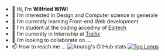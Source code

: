 - 👋 Hi, I’m **Wilfried WIWI**
- 👀 I’m interested in Design and Computer science in generale
- 🌱 I’m currently learning Front-end Web development
- 🌱 I'm student at the coding accedmy of [Epitech](https://epitech.bj)
- 🌱 I’m currently in Internship at [Trellix](https://www.trellix.io)
- 💞️ I’m looking to collaborate on ...
- 📫 How to reach me ...
![Anurag's GitHub stats](https://github-readme-stats.vercel.app/api?username=mr3wi&show_icons=true&count_private=true&theme=dark)
[![Top Langs](https://github-readme-stats.vercel.app/api/top-langs/?username=mr3wi&langs_count=8&show_icons=true&count_private=true&theme=dark)](https://github.com/mr3wi/github-readme-stats)
<!---
mr3wi/mr3wi is a ✨ special ✨ repository because its `README.md` (this file) appears on your GitHub profile.
You can click the Preview link to take a look at your changes.
--->
